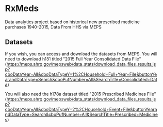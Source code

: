 # RxMeds
Data analytics project based on historical new prescribed medicine purchases 1940-2015, Data From HHS via MEPS

## Datasets
If you wish, you can access and download the datasets from MEPS.  You will need to download h181 titled "2015 Full Year Consolidated Data File"
(https://meps.ahrq.gov/mepsweb/data_stats/download_data_files_results.jsp?cboDataYear=All&cboDataTypeY=1%2CHousehold+Full+Year+File&buttonYearandDataType=Search&cboPufNumber=All&SearchTitle=Consolidated+Data)

You will also need the h178a dataset titled "2015 Prescribed Medicines File"
(https://meps.ahrq.gov/mepsweb/data_stats/download_data_files_results.jsp?cboDataYear=All&cboDataTypeY=2%2CHousehold+Event+File&buttonYearandDataType=Search&cboPufNumber=All&SearchTitle=Prescribed+Medicines)
